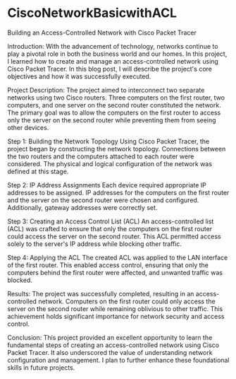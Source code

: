 # CiscoNetworkBasicwithACL
Building an Access-Controlled Network with Cisco Packet Tracer

Introduction:
With the advancement of technology, networks continue to play a pivotal role in both the business world and our homes. In this project, I learned how to create and manage an access-controlled network using Cisco Packet Tracer. In this blog post, I will describe the project's core objectives and how it was successfully executed.

Project Description:
The project aimed to interconnect two separate networks using two Cisco routers. Three computers on the first router, two computers, and one server on the second router constituted the network. The primary goal was to allow the computers on the first router to access only the server on the second router while preventing them from seeing other devices.

Step 1: Building the Network Topology
Using Cisco Packet Tracer, the project began by constructing the network topology. Connections between the two routers and the computers attached to each router were considered. The physical and logical configuration of the network was defined at this stage.

Step 2: IP Address Assignments
Each device required appropriate IP addresses to be assigned. IP addresses for the computers on the first router and the server on the second router were chosen and configured. Additionally, gateway addresses were correctly set.

Step 3: Creating an Access Control List (ACL)
An access-controlled list (ACL) was crafted to ensure that only the computers on the first router could access the server on the second router. This ACL permitted access solely to the server's IP address while blocking other traffic.

Step 4: Applying the ACL
The created ACL was applied to the LAN interface of the first router. This enabled access control, ensuring that only the computers behind the first router were affected, and unwanted traffic was blocked.

Results:
The project was successfully completed, resulting in an access-controlled network. Computers on the first router could only access the server on the second router while remaining oblivious to other traffic. This achievement holds significant importance for network security and access control.

Conclusion:
This project provided an excellent opportunity to learn the fundamental steps of creating an access-controlled network using Cisco Packet Tracer. It also underscored the value of understanding network configuration and management. I plan to further enhance these foundational skills in future projects.
